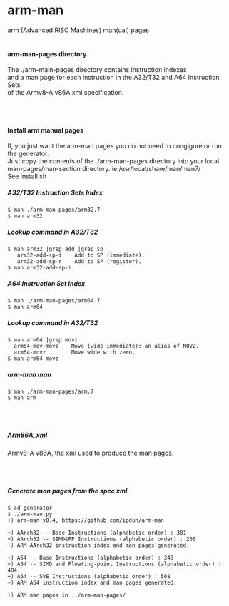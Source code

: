# arm-man
arm (Advanced RISC Machines) man(ual) pages
<br>
<br>

#### arm-man-pages directory
The ./arm-main-pages directory contains instruction indexes <br>
and a man page for each instruction in the A32/T32 and A64 Instruction Sets <br>
of the Armv8-A v86A xml specification.

<br>
<br>

#### Install arm manual pages
  If, you just want the arm-man pages you
do not need to congigure or run the generator.
<br>
Just copy the contents of the ./arm-man-pages directory
into your local man-pages/man-section directory.
ie /usr/local/share/man/man7/
<br>
See install.sh



##### A32/T32 Instruction Sets Index
```
$ man ./arm-man-pages/arm32.7
$ man arm32
```

##### Lookup command in A32/T32
```
$ man arm32 |grep add |grep sp
   arm32-add-sp-i    Add to SP (immediate).
   arm32-add-sp-r    Add to SP (register).
$ man arm32-add-sp-i
```

##### A64 Instruction Set Index
```
$ man ./arm-man-pages/arm64.7
$ man arm64
```

##### Lookup command in A32/T32
```
$ man arm64 |grep movz
  arm64-mov-movz    Move (wide immediate): an alias of MOVZ.
  arm64-movz        Move wide with zero.
$ man arm64-movz
```

##### arm-man man
```
$ man ./arm-man-pages/arm.7
$ man arm
```

<br>
<br>

##### Arm86A_xml
Armv8-A v86A, the xml used to produce the man pages.

<br>
<br>

##### Generate man pages from the spec xml.
```
$ cd generator
$ ./arm-man.py
)) arm-man v0.4, https://github.com/ipduh/arm-man

+) AArch32 -- Base Instructions (alphabetic order) : 301
+) AArch32 -- SIMD&FP Instructions (alphabetic order) : 266
+) ARM AArch32 instruction index and man pages generated.

+) A64 -- Base Instructions (alphabetic order) : 348
+) A64 -- SIMD and Floating-point Instructions (alphabetic order) : 404
+) A64 -- SVE Instructions (alphabetic order) : 508
+) ARM A64 instruction index and man pages generated.

)) ARM man pages in ../arm-man-pages/

```


